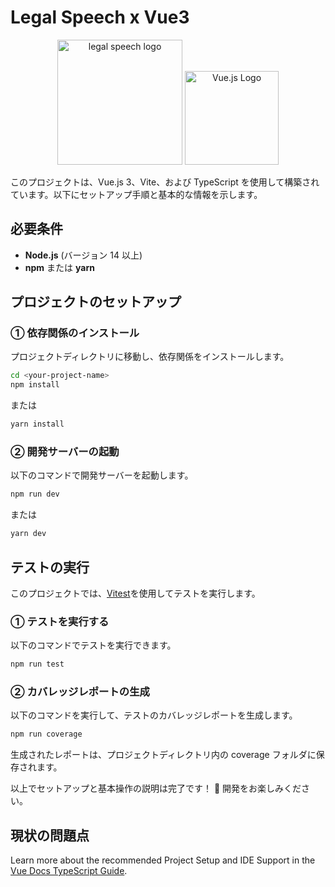 # Legal Speech x Vue3

<p align="center">
  <img src="https://github.com/user-attachments/assets/04be0d43-32af-40dd-a42e-6fe6849a1cb4" width="200" title="legal speech logo"/>

   
  <img src="https://vuejs.org/images/logo.png" alt="Vue.js Logo" width="150" />
</p>

このプロジェクトは、Vue.js 3、Vite、および TypeScript を使用して構築されています。以下にセットアップ手順と基本的な情報を示します。

## 必要条件

- **Node.js** (バージョン 14 以上)
- **npm** または **yarn**

## プロジェクトのセットアップ

### ① 依存関係のインストール

プロジェクトディレクトリに移動し、依存関係をインストールします。

```bash
cd <your-project-name>
npm install
```

または

```bash
yarn install
```

### ② 開発サーバーの起動

以下のコマンドで開発サーバーを起動します。

```bash
npm run dev
```

または

```bash
yarn dev
```

## テストの実行

このプロジェクトでは、[Vitest](https://vitest.dev/)を使用してテストを実行します。

### ① テストを実行する

以下のコマンドでテストを実行できます。

```bash
npm run test
```

### ② カバレッジレポートの生成

以下のコマンドを実行して、テストのカバレッジレポートを生成します。

```bash
npm run coverage
```

生成されたレポートは、プロジェクトディレクトリ内の coverage フォルダに保存されます。

以上でセットアップと基本操作の説明は完了です！ 🎉 開発をお楽しみください。

## 現状の問題点

Learn more about the recommended Project Setup and IDE Support in the [Vue Docs TypeScript Guide](https://vuejs.org/guide/typescript/overview.html#project-setup).
